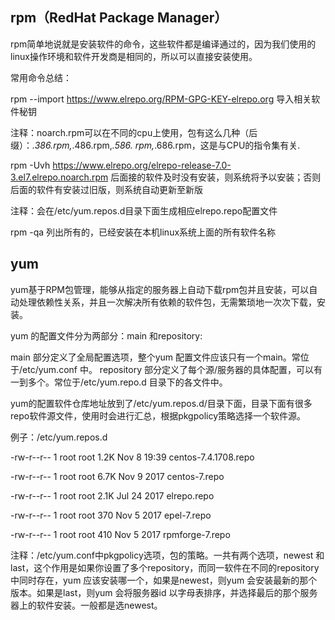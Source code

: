 ## rpm（RedHat Package Manager）

rpm简单地说就是安装软件的命令，这些软件都是编译通过的，因为我们使用的linux操作环境和软件开发商是相同的，所以可以直接安装使用。

常用命令总结：

rpm --import https://www.elrepo.org/RPM-GPG-KEY-elrepo.org 导入相关软件秘钥

注释：noarch.rpm可以在不同的cpu上使用，包有这么几种（后缀）：*.386.rpm,*.486.rpm,*.586. rpm,*.686.rpm，这是与CPU的指令集有关.

rpm -Uvh https://www.elrepo.org/elrepo-release-7.0-3.el7.elrepo.noarch.rpm 后面接的软件及时没有安装，则系统将予以安装；否则后面的软件有安装过旧版，则系统自动更新至新版

注释：会在/etc/yum.repos.d目录下面生成相应elrepo.repo配置文件

rpm -qa 列出所有的，已经安装在本机linux系统上面的所有软件名称

## yum

yum基于RPM包管理，能够从指定的服务器上自动下载rpm包并且安装，可以自动处理依赖性关系，并且一次解决所有依赖的软件包，无需繁琐地一次次下载，安装。

yum 的配置文件分为两部分：main 和repository:

main 部分定义了全局配置选项，整个yum 配置文件应该只有一个main。常位于/etc/yum.conf 中。
repository 部分定义了每个源/服务器的具体配置，可以有一到多个。常位于/etc/yum.repo.d 目录下的各文件中。

yum的配置软件仓库地址放到了/etc/yum.repos.d/目录下面，目录下面有很多repo软件源文件，使用时会进行汇总，根据pkgpolicy策略选择一个软件源。

例子：/etc/yum.repos.d

-rw-r--r--    1 root root 1.2K Nov  8 19:39 centos-7.4.1708.repo

-rw-r--r--    1 root root 6.7K Nov  9  2017 centos-7.repo

-rw-r--r--    1 root root 2.1K Jul 24  2017 elrepo.repo

-rw-r--r--    1 root root  370 Nov  5  2017 epel-7.repo

-rw-r--r--    1 root root  410 Nov  5  2017 rpmforge-7.repo

注释：/etc/yum.conf中pkgpolicy选项，包的策略。一共有两个选项，newest 和last，这个作用是如果你设置了多个repository，而同一软件在不同的repository 中同时存在，yum 应该安装哪一个，如果是newest，则yum 会安装最新的那个版本。如果是last，则yum 会将服务器id 以字母表排序，并选择最后的那个服务器上的软件安装。一般都是选newest。
